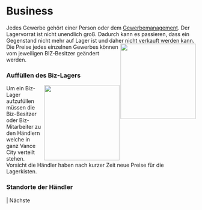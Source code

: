 # Business

Jedes Gewerbe gehört einer Person oder dem [Gewerbemanagement](https://imgxrke.github.io/GRWiki/pages/niz/biz-managment/). Der Lagervorrat ist nicht unendlich groß. Dadurch kann es passieren, dass ein Gegenstand nicht mehr auf Lager ist und daher nicht verkauft werden kann. <img align="right" width="200" eight="170" src="https://i.imgur.com/M6gMmFy.png"> Die Preise jedes einzelnen Gewerbes können vom jeweiligen BIZ-Besitzer geändert werden.

### Auffüllen des Biz-Lagers
<img align="right" width="200" eight="170" src="https://i.imgur.com/4O2dYd5.png">
Um ein Biz-Lager aufzufüllen müssen die Biz-Besitzer oder Biz-Mitarbeiter zu den Händlern welche in ganz Vance City verteilt stehen.
Vorsicht die Händler haben nach kurzer Zeit neue Preise für die Lagerkisten.

### Standorte der Händler

| Nächste 

